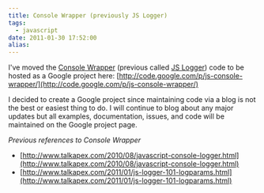 ```yaml
---
title: Console Wrapper (previously JS Logger)
tags:
  - javascript
date: 2011-01-30 17:52:00
alias:
---
```


I've moved the [Console Wrapper](http://code.google.com/p/js-console-wrapper/) (previous called [JS Logger](http://www.talkapex.com/2010/08/javascript-console-logger.html)) code to be hosted as a Google project here: [http://code.google.com/p/js-console-wrapper/](http://code.google.com/p/js-console-wrapper/)

I decided to create a Google project since maintaining code via a blog is not the best or easiest thing to do. I will continue to blog about any major updates but all examples, documentation, issues, and code will be maintained on the Google project page.

<span style="font-style:italic;">Previous references to Console Wrapper
- [http://www.talkapex.com/2010/08/javascript-console-logger.html](http://www.talkapex.com/2010/08/javascript-console-logger.html)
- [http://www.talkapex.com/2011/01/js-logger-101-logparams.html](http://www.talkapex.com/2011/01/js-logger-101-logparams.html)
</span>
